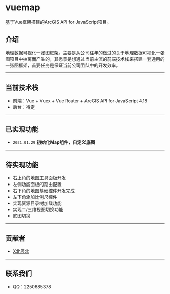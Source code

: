 # vuemap
基于Vue框架搭建的ArcGIS API for JavaScript项目。

## 介绍

地理数据可视化一张图框架。主要是从公司往年的做过的关于地理数据可视化一张图项目中抽离而产生的，其愿景是想通过当前主流的前端技术栈来搭建一套通用的一张图框架，首要任务是保证当前公司团队中的开发效率。

-----

## 当前技术栈

* 前端：Vue + Vuex + Vue Router + ArcGIS API for JavaScript 4.18
* 后台：待定

-----

## 已实现功能

* `2021.01.29`  **初始化Map组件，自定义底图**

-----

## 待实现功能

* 右上角的地图工具面板开发
* 左侧功能面板的路由配置
* 右下角的地图基础控件开发完成
* 左下角添加比例尺控件
* 实现资源目录树加载功能
* 实现二/三维视图切换功能
* 底图切换

-----

## 贡献者

* [X北辰北](http://www.xbeichenbei.com/)

-----

## 联系我们

* QQ：2250685378